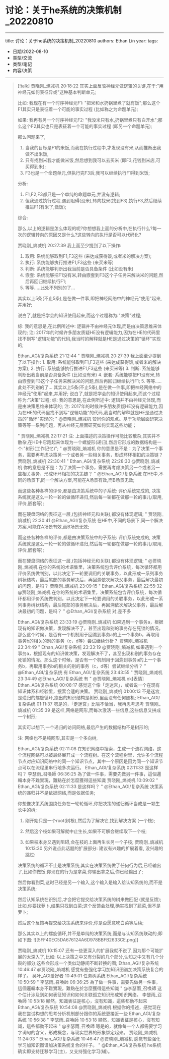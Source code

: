 # 讨论：关于he系统的决策机制_20220810


---
title: 讨论：关于he系统的决策机制_20220810
authors: Ethan Lin
year:
tags:
  - 日期/2022-08-10 
  - 类型/交流 
  - 类型/笔记 
  - 内容/决策 
---






> [!talk]
> 贾晓刚_熵减机  20:18:22
> 其实上面反驳神经元做逻辑的关键,在于:"用神经元如何表征异或"这种基本判断单元;
> 
> 比如: 我现在有一个时序神经元F1: "把米和水扔锅里煮了就有饭";那么这个F1其实只是表征着一个可能的事实过程 (比如称之为命题单元);
> 
> 如果: 我再有另一个时序神经元F2: "我没米只有水,扔锅里煮只有白开水";那么这个F2其实也只是表征着一个可能的事实过程 (即另一个命题单元);
> 
> 那么问题来了,
> 1. 当我的目标是F1的米饭,而我在执行过程中,才发现没有米,从而推断出我做不出米饭,
> 2. 只有找到米我才能做米饭,然后想到我可以去买米 (即F3,花钱到米店,可买得到米);
> 3. F3也是一个命题单元,但执行完F3后,我可以继续执行F1得到米饭;
> 
> 分析:
> 
> 1. F1,F2,F3都只是一个单纯的命题单元,并没有逻辑;
> 2. 但我通过执行过程,遇到阻碍(没米),转向找米(找到F3),执行F3,然后继续推进F1(有米了,做饭);
> 
> 综合:
> 
> 那么,以上的逻辑是怎么体现的呢?你想想我上面的分析中,在执行什么?每一次的逻辑转向的原因又是什么?这些转向的执行是否可以代码化?
> 
> 
> 
> 贾晓刚_熵减机  20:27:39
> 我上面至少提到了以下操作:
> 1. 取用: 
> 	系统能够取到F1,F3这些 (来达成获得饭,或者米的解决方案);
> 2. 执行: 
> 	系统能够执行推进F1,F3这些 (来买米等)
> 3. 判断:
> 	系统能够判断出我当前是否具备条件 (比如没有米)
> 4. 嵌套:
> 	系统能够把F1没有米,转由嵌套到F3这个子任务来解决米的问题,然后再回归继续执行F1;
> 5. 等等…..此处不列别的了…
> 
> 
> 其实以上5条(不止5条),是在做一件事,即把神经网络中的神经元"使用"起来,并用好;
> 
> 说白了,就是把学会的知识使用起来,而这个过程称为:"决策"过程;
> 
> 综: 我的意思是,在此例所述中: 逻辑并不由神经元体现,而是由决策思维来体现的;
> 注: 2017年的时候许多朋友质疑HE没有逻辑能力,因为在HE的代码里找不到写"逻辑功能"的代码,我当时的解释就是HE是通过决策的"循环"实现的;
> 
> Ethan_AGI/复杂系统  21:12:44
> " 贾晓刚_熵减机 20:27:39
> 我上面至少提到了以下操作: 1. 取用:  	系统能够取到F1,F3这些 (来达成获得饭,或者米的解决方案); 2. 执行:  	系统能够执行推进F1,F3这些 (来买米等) 3. 判断: 	系统能够判断出我当前是否具备条件 (比如没有米) 4. 嵌套: 	系统能够把F1没有米,转由嵌套到F3这个子任务来解决米的问题,然后再回归继续执行F1; 5. 等等…..此处不列别的了…   其实以上5条(不止5条),是在做一件事,即把神经网络中的神经元"使用"起来,并用好;  说白了,就是把学会的知识使用起来,而这个过程称为:"决策"过程;  综: 我的意思是,在此例所述中: 逻辑并不由神经元体现,而是由决策思维来体现的; 注: 2017年的时候许多朋友质疑HE没有逻辑能力,因为在HE的代码里找不到写"逻辑功能"的代码,我当时的解释就是HE是通过决策的"循环"实现的; "
> @贾晓刚_熵减机 赞同你的观点。基于功能层面研究决策等等一系列问题，再从神经元层面研究如何实现这些功能；
> 
> " 贾晓刚_熵减机 22:17:21
> 注: 上面描述的决策操作可能比较散杂,其实并不散杂,在HE中它跑起来体现为一个螺旋形(递归),然后它形成的数据结构是一个:"树形(工作记忆)"; "
> @贾晓刚_熵减机 你的意思是不是：为了决策一个事务，需要再考虑决策另一个或者另一些相关事务，形成环环相扣的决策链？
> 贾晓刚_熵减机  22:30:41
> " Ethan_AGI/复杂系统 22:28:30
> @贾晓刚_熵减机 你的意思是不是：为了决策一个事务，需要再考虑决策另一个或者另一些相关事务，形成环环相扣的决策链？ "
> @Ethan_AGI/复杂系统 在HE中,不同的场景下,同一个解决方案,可能在A场景有效,而B场景无效;
> 
> 而这些各种各样的评价,都是由决策系统中的子系统: 评价系统完成的,
> 决策系统就是这么一轮一轮的做循环递归,然后每一轮都在做那一轮的事儿(取用,评价,嵌套等);
> 
> 而在硬盘网络的表征这一层,(包括神经元和关联),都没有体现逻辑;
> " 贾晓刚_熵减机 22:30:41
> @Ethan_AGI/复杂系统 在HE中,不同的场景下,同一个解决方案,可能在A场景有效,而B场景无效;
> 
> 而这些各种各样的评价,都是由决策系统中的子系统: 评价系统完成的,
> 决策系统就是这么一轮一轮的做循环递归,然后每一轮都在做那一轮的事儿(取用,评价,嵌套等);
> 
> 而在硬盘网络的表征这一层,(包括神经元和关联),都没有体现逻辑; "
> @贾晓刚_熵减机 在你的系统的术语集里，决策系统包含评价系统，每次循环都用评价系统做判别，以此决定下一轮要调用的关联事务，以此形成一系列事务树状结构，最后尾部的事务解决后，再回溯依次解决父事务，最后解决最初的问题，是吗？
> 贾晓刚_熵减机  23:09:15
> " Ethan_AGI/复杂系统 22:55:32
> @贾晓刚_熵减机 在你的系统的术语集里，决策系统包含评价系统，每次循环都用评价系统做判别，以此决定下一轮要调用的关联事务，以此形成一系列事务树状结构，最后尾部的事务解决后，再回溯依次解决父事务，最后解决最初的问题，是吗？ "
> @Ethan_AGI/复杂系统 对,差不多
> 
>  
> 
> Ethan_AGI/复杂系统  23:33:19
> @贾晓刚_熵减机 如果遇到一个事务a，根据现有的知识做决策，发现解决不了，甚至出现和别的事务存在死锁的情况。那么这个时候，是否有一个机制用于回溯到事务a的上一个事务b，再取用事务b的相关的别的事务（c，d等）尝试继续分析？
> 贾晓刚_熵减机  23:34:49
> " Ethan_AGI/复杂系统 23:33:19
> @贾晓刚_熵减机 如果遇到一个事务a，根据现有的知识做决策，发现解决不了，甚至出现和别的事务存在死锁的情况。那么这个时候，是否有一个机制用于回溯到事务a的上一个事务b，再取用事务b的相关的别的事务（c，d等）尝试继续分析？ "
> @Ethan_AGI/复杂系统 有
> Ethan_AGI/复杂系统  23:43:55
> " 贾晓刚_熵减机 23:34:49
> @Ethan_AGI/复杂系统 有 "
> @贾晓刚_熵减机 ok[表情]
> Ethan_AGI/复杂系统  00:08:17
> 感觉这个像「走迷宫」，或者说一个在现有知识体系和经验里，搜索合适的决策。
> 贾晓刚_熵减机  01:00:13
> 不是迷宫,是递归的螺旋循环,跑出的知识结构是树形,里面没有任何随机;
> Ethan_AGI/复杂系统  01:11:37
> 嗯是的，「走迷宫」比喻不恰当，我再思考思考
> 贾晓刚_熵减机  01:35:39
> 是这样,网络是网形,而每次激活一些信息,这些信息又拼成一个树形;
> 
> 其实可以想下,一个递归的访问网络,最后产生的数据结构不是树形的;
> 
> 注: 网络也不是纯网形,其实是一个多向树,
> 
> Ethan_AGI/复杂系统  02:11:08
> 在知识网络中搜索，生成一个流程网络，这个流程网络可以被最终展开成一个流程树。在这个流程树里，允许多个流程节点对应知识网络中的同一个知识节点，其中一个原因是因为同一个知识节点可以在流程里串行地多次运行。
> Ethan_AGI/复杂系统  02:11:33
> 是这样吗？
> 李瑟雨_召喚師  06:36:25
> 為了做一件事，需要先做另一件事，這個邏輯本身不難實現，難點在於怎麼獲得這些知識
> 贾晓刚_熵减机  10:09:02
> " Ethan_AGI/复杂系统 02:11:33
> 是这样吗？ "
> @Ethan_AGI/复杂系统 决策系统的递归并不是依据网络,而是依据任务;
> 
> 你想像决策系统围绕任务在一轮轮循环,你把决策的递归循环当成是一颗生长中的树;
> 
> 1. 刚开始只是一个root(树根),然后为了解决它,找到解决方案 (一个枝);
> 
> 2. 然后这个枝如果可解就中止生长,如果不可解会继续取下一个枝;
> 
> 3. 如果枝本身又遇到阻碍,会在枝的上面再生长另一个子枝;
> 贾晓刚_熵减机  10:13:30
> 另外说点此话题的扩展部分: 建议有兴趣的扩展着看, 没兴趣的跳过:
> 
> 决策系统的循环不止是决策系统,其实在决策系统做了任何行为后,已经输出了,比如你做饭,你现在的行为是拿菜,你输出拿之后,你已经输出了;
> 
> 然后你看到菜,这时已经是另一个输入,这个输入是输入给认知系统的,而不是决策系统;
> 
> 然后认知系统在识别后,才会把它提交给决策系统的树来做匹配 (就是反馈);比如,你要找萝卜,结果只找到白菜;这个反馈会处理,确实找到了蔬菜,但不是萝卜;
> 
> 然后这个反馈再提交给决策系统来评价,你是否愿意吃白菜等后续;
> 
> 那么其实以上的螺旋循环,并不是单纯的决策系统,而是与认知系统联动的;即如下图:
> ![[5FF40EC5DA676124A6D978BBFB2633CE.png]]
> 
> 贾晓刚_熵减机  10:15:07
> 还有一些更深入的扩展我就不说了,因为那个可能扩展的太深入了,比如: 以上决策之中又有分裂的几个部分,认知之中又有几个分裂的部分;这些会形成一个类似动静间不断转换的图;
> Ethan_AGI/复杂系统  10:46:47
> @贾晓刚_熵减机 感觉有些强化学习加知识图谱加决策系统复合的样子。
> 吴叶_AGI爱好者  10:49:01
> 任务树系统
> Ethan_AGI/复杂系统  10:50:59
> " 李瑟雨_召喚師 06:36:25
> 為了做一件事，需要先做另一件事，這個邏輯本身不難實現，難點在於怎麼獲得這些知識 "
> @李瑟雨_召喚師 这个估计涉及到如何表征知识和如何关联孤立知识形成知识网络。
> 李瑟雨_召喚師  10:53:18
> 顯然，知識表征是核心，沒有知識，這些都動不起來
> Ethan_AGI/复杂系统  10:54:08
> @贾晓刚_熵减机 根据你的描述，感觉现在我在尝试构想的思考分析机制部分跟你的系统更接近一些
> Ethan_AGI/复杂系统  10:56:38
> " 李瑟雨_召喚師 10:53:18
> 顯然，知識表征是核心，沒有知識，這些都動不起來 "
> @李瑟雨_召喚師 嗯是的，就像每一个人都需要学习字词句的含义，形成概念，与现实世界的形象绑定起来。
> 贾晓刚_熵减机  11:24:03
> " Ethan_AGI/复杂系统 10:46:47
> @贾晓刚_熵减机 感觉有些强化学习加知识图谱加决策系统复合的样子。 "
> @Ethan_AGI/复杂系统 he系统确实即支持迁移学习(主)，又支持强化学习(辅)。